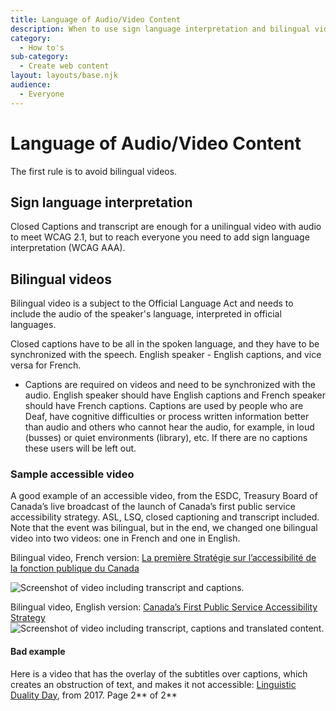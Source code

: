 ```yaml
---
title: Language of Audio/Video Content
description: When to use sign language interpretation and bilingual videos, tools and samples of accessible videos. 
category:
  - How to's
sub-category:
  - Create web content
layout: layouts/base.njk
audience:
  - Everyone
---
```


# **Language of Audio/Video Content**
The first rule is to avoid bilingual videos.

## **Sign language interpretation**
Closed Captions and transcript are enough for a unilingual video with audio to meet WCAG 2.1, but to reach everyone you need to add sign language interpretation (WCAG AAA).

## **Bilingual videos**
Bilingual video is a subject to the Official Language Act and needs to include the audio of the speaker's language, interpreted in official languages. 

Closed captions have to be all in the spoken language, and they have to be synchronized with the speech. English speaker - English captions, and vice versa for French.

- Captions are required on videos and need to be synchronized with the audio. English speaker should have English captions and French speaker should have French captions. Captions are used by people who are Deaf, have cognitive difficulties or process written information better than audio and others who cannot hear the audio, for example, in loud (busses) or quiet environments (library), etc. If there are no captions these users will be left out.

### **Sample accessible video**
A good example of an accessible video, from the ESDC, Treasury Board of Canada’s live broadcast of the launch of Canada’s first public service accessibility strategy. ASL, LSQ, closed captioning and transcript included. Note that the event was bilingual, but in the end, we changed one bilingual video into two videos: one in French and one in English. 

Bilingual video, French version: [La première Stratégie sur l’accessibilité de la fonction publique du Canada](https://www.youtube.com/watch?v=acWNxPWQnrE)

![Screenshot of video including transcript and captions.](Aspose.Words.c6fca278-ddce-45d6-9fb3-5674c44807ef.001.png)

Bilingual video, English version: [Canada’s First Public Service Accessibility Strategy](https://www.youtube.com/watch?v=zhrz1NIZkjc&list=PLSUro1UBralqyMDgYaLlF7q3gMGEvEyte&index=2)![Screenshot of video including transcript, captions and translated content.](Aspose.Words.c6fca278-ddce-45d6-9fb3-5674c44807ef.002.png)

#### **Bad example**
Here is a video that has the overlay of the subtitles over captions, which creates an obstruction of text, and makes it not accessible: [Linguistic Duality Day](https://www.youtube.com/watch?v=L7JOlOQAK58), from 2017.
Page 2** of 2**

